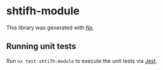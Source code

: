 # shtifh-module

This library was generated with [Nx](https://nx.dev).

## Running unit tests

Run `nx test shtifh-module` to execute the unit tests via [Jest](https://jestjs.io).
